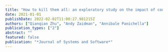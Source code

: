 ```yaml
---
title: "How to kill them all: an exploratory study on the impact of code observability on mutation testing"
date: 2021-01-01
publishDate: 2022-02-02T11:00:27.981215Z
authors: ["Qianqian Zhu", "Andy Zaidman", "Annibale Panichella"]
publication_types: ["2"]
abstract: ""
featured: false
publication: "*Journal of Systems and Software*"
---
```


